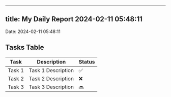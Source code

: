 
---
title: My Daily Report 2024-02-11 05:48:11
---

Date: 2024-02-11 05:48:11

## Tasks Table

| Task | Description | Status |
|------|-------------|--------|
| Task 1 | Task 1 Description | ✅ |
| Task 2 | Task 2 Description | ❌ |
| Task 3 | Task 3 Description | 🔜 |
